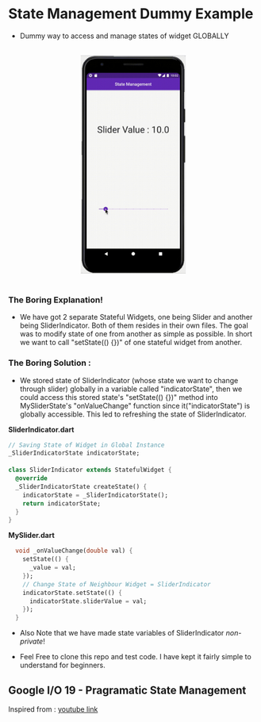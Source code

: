 # State Management Dummy Example

- Dummy way to access and manage states of widget GLOBALLY

<p align="center"><br><img src="../statemanagement.gif" height="440" width="auto"><br><br></p>

### The Boring Explanation!

- We have got 2 separate Stateful Widgets, one being Slider and another being SliderIndicator. Both of them resides in their own files. The goal was to modify state of one from another as simple as possible. In short we want to call "setState(() {})" of one stateful widget from another.

### The Boring Solution : 

- We stored state of SliderIndicator (whose state we want to change through slider) globally in a variable called "indicatorState", then we could access this stored state's "setState(() {})" method into MySliderState's "onValueChange" function since it("indicatorState") is globally accessible. This led to refreshing the state of SliderIndicator.

**SliderIndicator.dart**
```dart
// Saving State of Widget in Global Instance
_SliderIndicatorState indicatorState;

class SliderIndicator extends StatefulWidget {
  @override
  _SliderIndicatorState createState() {
    indicatorState = _SliderIndicatorState();
    return indicatorState;
  }
}
```

**MySlider.dart**
```dart
  void _onValueChange(double val) {
    setState(() {
      _value = val;
    });
    // Change State of Neighbour Widget = SliderIndicator
    indicatorState.setState(() {
      indicatorState.sliderValue = val;
    });
  }
```

- Also Note that we have made state variables of SliderIndicator _non-private_!

- Feel Free to clone this repo and test code. I have kept it fairly simple to understand for beginners.

## Google I/O 19 - Pragramatic State Management

Inspired from : [youtube link](https://youtu.be/d_m5csmrf7I)

